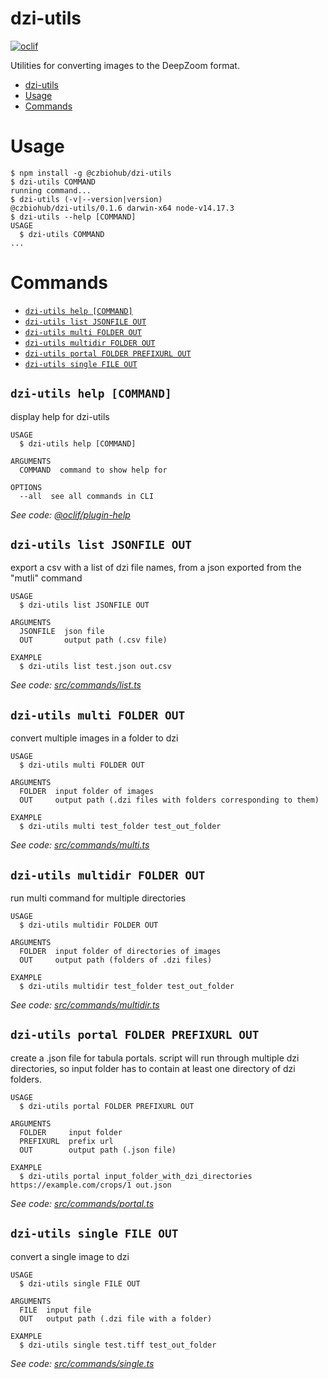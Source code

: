 # dzi-utils

[![oclif](https://img.shields.io/badge/cli-oclif-brightgreen.svg)](https://oclif.io)

Utilities for converting images to the DeepZoom format.

<!-- toc -->
* [dzi-utils](#dzi-utils)
* [Usage](#usage)
* [Commands](#commands)
<!-- tocstop -->

# Usage

<!-- usage -->
```sh-session
$ npm install -g @czbiohub/dzi-utils
$ dzi-utils COMMAND
running command...
$ dzi-utils (-v|--version|version)
@czbiohub/dzi-utils/0.1.6 darwin-x64 node-v14.17.3
$ dzi-utils --help [COMMAND]
USAGE
  $ dzi-utils COMMAND
...
```
<!-- usagestop -->

# Commands

<!-- commands -->
* [`dzi-utils help [COMMAND]`](#dzi-utils-help-command)
* [`dzi-utils list JSONFILE OUT`](#dzi-utils-list-jsonfile-out)
* [`dzi-utils multi FOLDER OUT`](#dzi-utils-multi-folder-out)
* [`dzi-utils multidir FOLDER OUT`](#dzi-utils-multidir-folder-out)
* [`dzi-utils portal FOLDER PREFIXURL OUT`](#dzi-utils-portal-folder-prefixurl-out)
* [`dzi-utils single FILE OUT`](#dzi-utils-single-file-out)

## `dzi-utils help [COMMAND]`

display help for dzi-utils

```
USAGE
  $ dzi-utils help [COMMAND]

ARGUMENTS
  COMMAND  command to show help for

OPTIONS
  --all  see all commands in CLI
```

_See code: [@oclif/plugin-help](https://github.com/oclif/plugin-help/blob/v3.2.3/src/commands/help.ts)_

## `dzi-utils list JSONFILE OUT`

export a csv with a list of dzi file names, from a json exported from the "mutli" command

```
USAGE
  $ dzi-utils list JSONFILE OUT

ARGUMENTS
  JSONFILE  json file
  OUT       output path (.csv file)

EXAMPLE
  $ dzi-utils list test.json out.csv
```

_See code: [src/commands/list.ts](https://github.com/czbiohub/dzi-utils/blob/v0.1.6/src/commands/list.ts)_

## `dzi-utils multi FOLDER OUT`

convert multiple images in a folder to dzi

```
USAGE
  $ dzi-utils multi FOLDER OUT

ARGUMENTS
  FOLDER  input folder of images
  OUT     output path (.dzi files with folders corresponding to them)

EXAMPLE
  $ dzi-utils multi test_folder test_out_folder
```

_See code: [src/commands/multi.ts](https://github.com/czbiohub/dzi-utils/blob/v0.1.6/src/commands/multi.ts)_

## `dzi-utils multidir FOLDER OUT`

run multi command for multiple directories

```
USAGE
  $ dzi-utils multidir FOLDER OUT

ARGUMENTS
  FOLDER  input folder of directories of images
  OUT     output path (folders of .dzi files)

EXAMPLE
  $ dzi-utils multidir test_folder test_out_folder
```

_See code: [src/commands/multidir.ts](https://github.com/czbiohub/dzi-utils/blob/v0.1.6/src/commands/multidir.ts)_

## `dzi-utils portal FOLDER PREFIXURL OUT`

create a .json file for tabula portals. script will run through multiple dzi directories, so input folder has to contain at least one directory of dzi folders.

```
USAGE
  $ dzi-utils portal FOLDER PREFIXURL OUT

ARGUMENTS
  FOLDER     input folder
  PREFIXURL  prefix url
  OUT        output path (.json file)

EXAMPLE
  $ dzi-utils portal input_folder_with_dzi_directories https://example.com/crops/1 out.json
```

_See code: [src/commands/portal.ts](https://github.com/czbiohub/dzi-utils/blob/v0.1.6/src/commands/portal.ts)_

## `dzi-utils single FILE OUT`

convert a single image to dzi

```
USAGE
  $ dzi-utils single FILE OUT

ARGUMENTS
  FILE  input file
  OUT   output path (.dzi file with a folder)

EXAMPLE
  $ dzi-utils single test.tiff test_out_folder
```

_See code: [src/commands/single.ts](https://github.com/czbiohub/dzi-utils/blob/v0.1.6/src/commands/single.ts)_
<!-- commandsstop -->

